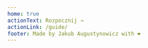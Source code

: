 ```yaml
---
home: true
actionText: Rozpocznij →
actionLink: /guide/
footer: Made by Jakub Augustynowicz with ❤️
---
```

